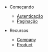 * Começando
    * [Autenticação](authentication.md)
    * [Paginação](pagination.md)

* Recursos
    * [Company](resource_company.md)
    * [Product](resource_product.md)